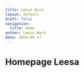 ```yaml
---
title: Leesa Ward
layout: default
draft: false
navigation: 
  title: Home
author: Leesa Ward
date: 2024-09-17
---
```


# Homepage Leesa